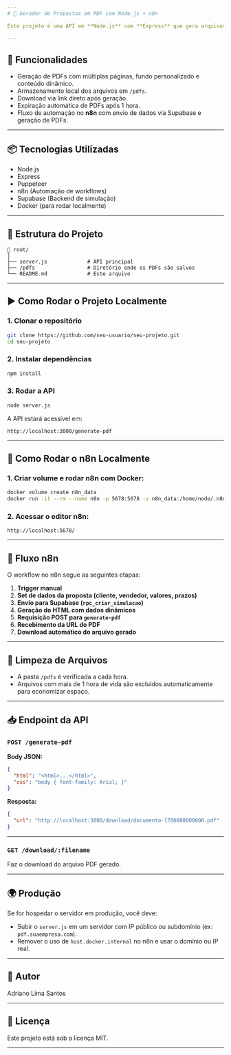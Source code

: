 ```yaml
---
# 📄 Gerador de Propostas em PDF com Node.js + n8n

Este projeto é uma API em **Node.js** com **Express** que gera arquivos PDF com layout customizado a partir de dados enviados via requisição HTTP. A API é integrada ao **n8n** para automatizar a criação de simulações e propostas comerciais.

---
```


## 🚀 Funcionalidades

- Geração de PDFs com múltiplas páginas, fundo personalizado e conteúdo dinâmico.
- Armazenamento local dos arquivos em `/pdfs`.
- Download via link direto após geração.
- Expiração automática de PDFs após 1 hora.
- Fluxo de automação no **n8n** com envio de dados via Supabase e geração de PDFs.

---

## 📦 Tecnologias Utilizadas

- Node.js
- Express
- Puppeteer
- n8n (Automação de workflows)
- Supabase (Backend de simulação)
- Docker (para rodar localmente)

---

## 🧱 Estrutura do Projeto

```
📁 root/
│
├── server.js             # API principal
├── /pdfs                 # Diretório onde os PDFs são salvos
└── README.md             # Este arquivo
```

---

## ▶️ Como Rodar o Projeto Localmente

### 1. Clonar o repositório

```bash
git clone https://github.com/seu-usuario/seu-projeto.git
cd seu-projeto
```

### 2. Instalar dependências

```bash
npm install
```

### 3. Rodar a API

```bash
node server.js
```

A API estará acessível em:

```
http://localhost:3000/generate-pdf
```

---

## 🧪 Como Rodar o n8n Localmente

### 1. Criar volume e rodar n8n com Docker:

```bash
docker volume create n8n_data
docker run -it --rm --name n8n -p 5678:5678 -v n8n_data:/home/node/.n8n docker.n8n.io/n8nio/n8n start
```

### 2. Acessar o editor n8n:

```
http://localhost:5678/
```

---

## 🔁 Fluxo n8n

O workflow no n8n segue as seguintes etapas:

1. **Trigger manual**
2. **Set de dados da proposta (cliente, vendedor, valores, prazos)**
3. **Envio para Supabase (`rpc_criar_simulacao`)**
4. **Geração do HTML com dados dinâmicos**
5. **Requisição POST para `generate-pdf`**
6. **Recebimento da URL do PDF**
7. **Download automático do arquivo gerado**

---

## 🧹 Limpeza de Arquivos

- A pasta `/pdfs` é verificada a cada hora.
- Arquivos com mais de 1 hora de vida são excluídos automaticamente para economizar espaço.

---

## 📥 Endpoint da API

### `POST /generate-pdf`

**Body JSON:**
```json
{
  "html": "<html>...</html>",
  "css": "body { font-family: Arial; }"
}
```

**Resposta:**
```json
{
  "url": "http://localhost:3000/download/documento-1700000000000.pdf"
}
```

---

### `GET /download/:filename`

Faz o download do arquivo PDF gerado.

---

## 🌍 Produção

Se for hospedar o servidor em produção, você deve:

- Subir o `server.js` em um servidor com IP público ou subdomínio (ex: `pdf.suaempresa.com`).
- Remover o uso de `host.docker.internal` no n8n e usar o domínio ou IP real.

---

## 👤 Autor

Adriano Lima Santos  

---

## 📄 Licença

Este projeto está sob a licença MIT.

---

